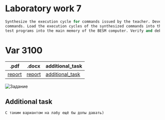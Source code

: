 # Laboratory work 7
```python
Synthesize the execution cycle for commands issued by the teacher. Develop test programs that verify each of the synthesized
commands. Load the execution cycles of the synthesized commands into the microprogram memory of the BESM computer, and load the
test programs into the main memory of the BESM computer. Verify and debug the developed test programs and microprograms.
```
# Var 3100
|.pdf|.docx | additional_task |
|---|---|---|
| [report](./docs/report.pdf) | [report](./docs/report.docx) | [additional_task](./additional_task.asm)|

![Задание](./docs/task.png)

## Additional task
```python
С таким вариантом на лабу ещё бы допы давать)
```
